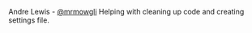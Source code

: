Andre Lewis - [@mrmowgli](https://github.com/mrmowgli)
Helping with cleaning up code and creating settings file.
